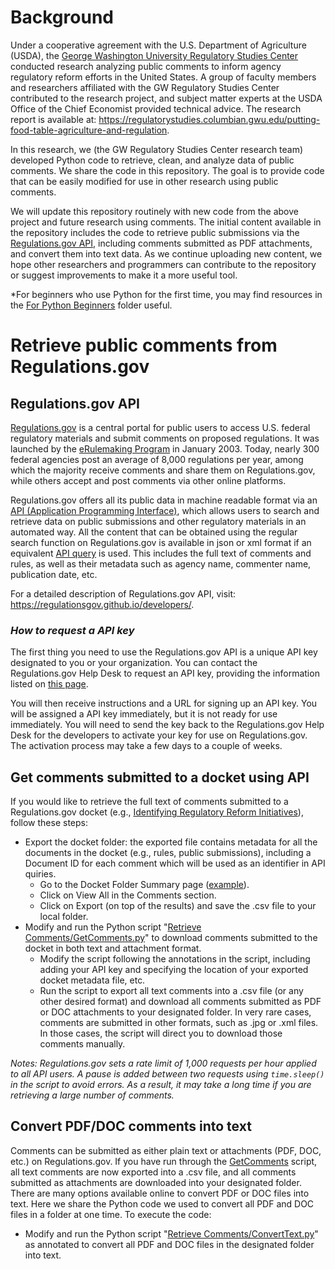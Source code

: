 # Background
Under a cooperative agreement with the U.S. Department of Agriculture (USDA), the [George Washington University Regulatory Studies Center](https://regulatorystudies.columbian.gwu.edu/) conducted research analyzing public comments to inform agency regulatory reform efforts in the United States. A group of faculty members and researchers affiliated with the GW Regulatory Studies Center contributed to the research project, and subject matter experts at the USDA Office of the Chief Economist provided technical advice. The research report is available at: https://regulatorystudies.columbian.gwu.edu/putting-food-table-agriculture-and-regulation.

In this research, we (the GW Regulatory Studies Center research team) developed Python code to retrieve, clean, and analyze data of public comments. We share the code in this repository. The goal is to provide code that can be easily modified for use in other research using public comments.

We will update this repository routinely with new code from the above project and future research using comments. The initial content available in the repository includes the code to retrieve public submissions via the [Regulations.gov API](https://www.regulations.gov/apiOverview), including comments submitted as PDF attachments, and convert them into text data. As we continue uploading new content, we hope other researchers and programmers can contribute to the repository or suggest improvements to make it a more useful tool.

*For beginners who use Python for the first time, you may find resources in the <a href="For Python Beginners/">For Python Beginners</a> folder useful.

# Retrieve public comments from Regulations.gov
## Regulations.gov API
[Regulations.gov](https://www.regulations.gov/) is a central portal for public users to access U.S. federal regulatory materials and submit comments on proposed regulations. It was launched by the [eRulemaking Program](https://www.regulations.gov/aboutProgram) in January 2003. Today, nearly 300 federal agencies post an average of 8,000 regulations per year, among which the majority receive comments and share them on Regulations.gov, while others accept and post comments via other online platforms.

Regulations.gov offers all its public data in machine readable format via an [API (Application Programming Interface)](https://www.regulations.gov/apiOverview), which allows users to search and retrieve data on public submissions and other regulatory materials in an automated way. All the content that can be obtained using the regular search function on Regulations.gov is available in json or xml format if an equivalent [API query](https://regulationsgov.github.io/developers/console/) is used. This includes the full text of comments and rules, as well as their metadata such as agency name, commenter name, publication date, etc.

For a detailed description of Regulations.gov API, visit: https://regulationsgov.github.io/developers/.

### *How to request a API key*
The first thing you need to use the Regulations.gov API is a unique API key designated to you or your organization. You can contact the Regulations.gov Help Desk to request an API key, providing the information listed on [this page](https://regulationsgov.github.io/developers/).

You will then receive instructions and a URL for signing up an API key. You will be assigned a API key immediately, but it is not ready for use immediately. You will need to send the key back to the Regulations.gov Help Desk for the developers to activate your key for use on Regulations.gov. The activation process may take a few days to a couple of weeks.

## Get comments submitted to a docket using API
If you would like to retrieve the full text of comments submitted to a Regulations.gov docket (e.g., [Identifying Regulatory Reform Initiatives](https://www.regulations.gov/docket?D=USDA-2017-0002)), follow these steps:
* Export the docket folder: the exported file contains metadata for all the documents in the docket (e.g., rules, public submissions), including a Document ID for each comment which will be used as an identifier in API quiries.
	* Go to the Docket Folder Summary page ([example](https://www.regulations.gov/docket?D=USDA-2017-0002)).
	* Click on View All in the Comments section.
	* Click on Export (on top of the results) and save the .csv file to your local folder.
* Modify and run the Python script "<a href="Retrieve Comments/GetComments.py">Retrieve Comments/GetComments.py</a>" to download comments submitted to the docket in both text and attachment format.
	* Modify the script following the annotations in the script, including adding your API key and specifying the location of your exported docket metadata file, etc.
	* Run the script to export all text comments into a .csv file (or any other desired format) and download all comments submitted as PDF or DOC attachments to your designated folder. In very rare cases, comments are submitted in other formats, such as .jpg or .xml files. In those cases, the script will direct you to download those comments manually.

*Notes: Regulations.gov sets a rate limit of 1,000 requests per hour applied to all API users. A pause is added between two requests using `time.sleep()` in the script to avoid errors. As a result, it may take a long time if you are retrieving a large number of comments.*

## Convert PDF/DOC comments into text
Comments can be submitted as either plain text or attachments (PDF, DOC, etc.) on Regulations.gov. If you have run through the <a href="Retrieve Comments/GetComments.py">GetComments</a> script, all text comments are now exported into a .csv file, and all comments submitted as attachments are downloaded into your designated folder. There are many options available online to convert PDF or DOC files into text. Here we share the Python code we used to convert all PDF and DOC files in a folder at one time. To execute the code:
* Modify and run the Python script "<a href="Retrieve Comments/ConvertText.py">Retrieve Comments/ConvertText.py</a>" as annotated to convert all PDF and DOC files in the designated folder into text.
